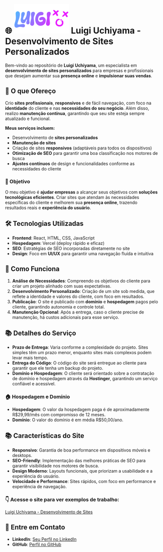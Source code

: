 # 🌐 ![Logo](https://raw.githubusercontent.com/LuigiExpositoUchiyama/Portfolio/main/src/Assets/Logo%20Luigi.svg) Luigi Uchiyama - Desenvolvimento de Sites Personalizados

Bem-vindo ao repositório de **Luigi Uchiyama**, um especialista em **desenvolvimento de sites personalizados** para empresas e profissionais que desejam aumentar sua **presença online** e **impulsionar suas vendas**.

## 🔧 O que Ofereço

Crio **sites profissionais**, **responsivos** e de fácil navegação, com foco na **identidade** do cliente e nas **necessidades do seu negócio**. Além disso, realizo **manutenção contínua**, garantindo que seu site esteja sempre atualizado e funcional.

**Meus serviços incluem:**

- Desenvolvimento de **sites personalizados**
- **Manutenção de sites**
- Criação de sites **responsivos** (adaptáveis para todos os dispositivos)
- **Otimização de SEO** para garantir uma boa classificação nos motores de busca
- **Ajustes contínuos** de design e funcionalidades conforme as necessidades do cliente

### 🎯 Objetivo

O meu objetivo é **ajudar empresas** a alcançar seus objetivos com **soluções tecnológicas eficientes**. Criar sites que atendam às necessidades específicas do cliente e melhorem sua **presença online**, trazendo resultados reais e **experiência do usuário**.

## 🛠️ Tecnologias Utilizadas

- **Frontend**: React, HTML, CSS, JavaScript
- **Hospedagem**: Vercel (deploy rápido e eficaz)
- **SEO**: Estratégias de SEO incorporadas diretamente no site
- **Design**: Foco em **UI/UX** para garantir uma navegação fluída e intuitiva

## 🚀 Como Funciona

1. **Análise de Necessidades**: Compreendo os objetivos do cliente para criar um projeto alinhado com suas expectativas.
2. **Desenvolvimento Personalizado**: Criação de um site sob medida, que reflete a identidade e valores do cliente, com foco em resultados.
3. **Publicação**: O site é publicado com **domínio** e **hospedagem** pagos pelo cliente, garantindo autonomia e controle total.
4. **Manutenção Opcional**: Após a entrega, caso o cliente precise de manutenção, há custos adicionais para esse serviço.

## 📚 Detalhes do Serviço

- **Prazo de Entrega**: Varia conforme a complexidade do projeto. Sites simples têm um prazo menor, enquanto sites mais complexos podem levar mais tempo.
- **Entrega do Código**: O código do site será entregue ao cliente para garantir que ele tenha um backup do projeto.
- **Domínio e Hospedagem**: O cliente será orientado sobre a contratação de domínio e hospedagem através da **Hostinger**, garantindo um serviço confiável e acessível.

### 🏠 Hospedagem e Domínio

- **Hospedagem**: O valor da hospedagem paga é de aproximadamente R$29,99/mês com compromisso de 12 meses.
- **Domínio**: O valor do domínio é em média R$50,00/ano.

## 📚 Características do Site

- **Responsivo**: Garantia de boa performance em dispositivos móveis e desktops.
- **SEO-Friendly**: Implementação das melhores práticas de SEO para garantir visibilidade nos motores de busca.
- **Design Moderno**: Layouts funcionais, que priorizam a usabilidade e a experiência do usuário.
- **Velocidade e Performance**: Sites rápidos, com foco em performance e experiência de navegação.

### 👇 Acesse o site para ver exemplos de trabalho:

[Luigi Uchiyama - Desenvolvimento de Sites](https://luigiuchiyama.com) <!-- Substitua pelo link real -->

## 📩 Entre em Contato

- **LinkedIn**: [Seu Perfil no LinkedIn](https://www.linkedin.com/in/luigi-uchiyama/)
- **GitHub**: [Perfil no GitHub](https://github.com/LuigiExpositoUchiyama)
